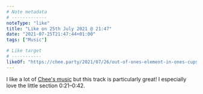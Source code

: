 ```yaml
---
# Note metadata
# -------------
noteType: "like"
title: "Like on 25th July 2021 @ 21:47"
date: "2021-07-25T21:47:44+01:00"
tags: ["Music"]

# Like target
# -----------
likeOf: "https://chee.party/2021/07/26/out-of-ones-element-in-ones-cups/"
---
```


I like a lot of [Chee's music](https://chee.party/tag/music/) but this track is particularly great! I especially love the little section 0:21–0:42.
